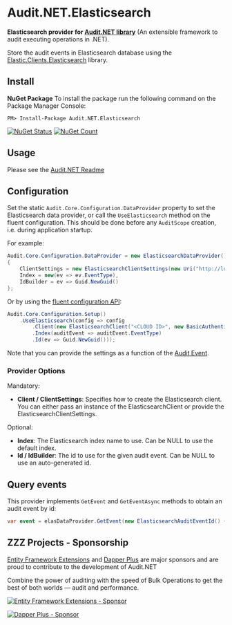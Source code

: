 # Audit.NET.Elasticsearch
**Elasticsearch provider for [Audit.NET library](https://github.com/thepirat000/Audit.NET)** (An extensible framework to audit executing operations in .NET).

Store the audit events in Elasticsearch database using the [Elastic.Clients.Elasticsearch](https://www.nuget.org/packages/Elastic.Clients.Elasticsearch) library.

## Install

**NuGet Package** 
To install the package run the following command on the Package Manager Console:

```
PM> Install-Package Audit.NET.Elasticsearch
```

[![NuGet Status](https://img.shields.io/nuget/v/Audit.NET.Elasticsearch.svg?style=flat)](https://www.nuget.org/packages/Audit.NET.Elasticsearch/)
[![NuGet Count](https://img.shields.io/nuget/dt/Audit.NET.Elasticsearch.svg)](https://www.nuget.org/packages/Audit.NET.Elasticsearch/)

## Usage
Please see the [Audit.NET Readme](https://github.com/thepirat000/Audit.NET#usage)

## Configuration
Set the static `Audit.Core.Configuration.DataProvider` property to set the Elasticsearch data provider, or call the `UseElasticsearch` 
method on the fluent configuration. This should be done before any `AuditScope` creation, i.e. during application startup.


For example:

```c#
Audit.Core.Configuration.DataProvider = new ElasticsearchDataProvider()
{
    ClientSettings = new ElasticsearchClientSettings(new Uri("http://localhost:9200")),
    Index = new(ev => ev.EventType),
    IdBuilder = ev => Guid.NewGuid()
};
```

Or by using the [fluent configuration API](https://github.com/thepirat000/Audit.NET#configuration-fluent-api):

```c#
Audit.Core.Configuration.Setup()
    .UseElasticsearch(config => config
        .Client(new ElasticsearchClient("<CLOUD ID>", new BasicAuthentication("user", "pass")))
        .Index(auditEvent => auditEvent.EventType)
        .Id(ev => Guid.NewGuid()));
```

Note that you can provide the settings as a function of the [Audit Event](https://github.com/thepirat000/Audit.NET#usage).


### Provider Options

Mandatory:
- **Client / ClientSettings**: Specifies how to create the Elasticsearch client. You can either pass an instance of the ElasticsearchClient or provide the ElasticsearchClientSettings.

Optional:
- **Index**: The Elasticsearch index name to use. Can be NULL to use the default index. 
- **Id / IdBuilder**: The id to use for the given audit event. Can be NULL to use an auto-generated id.

## Query events

This provider implements `GetEvent` and `GetEventAsync` methods to obtain an audit event by id:

```c#
var event = elasDataProvider.GetEvent(new ElasticsearchAuditEventId() { Index = "myindex", Id = "myid" });
```

## ZZZ Projects - Sponsorship

[Entity Framework Extensions](https://entityframework-extensions.net/) and [Dapper Plus](https://dapper-plus.net/) are major sponsors and are proud to contribute to the development of Audit.NET

Combine the power of auditing with the speed of Bulk Operations to get the best of both worlds — audit and performance.

[![Entity Framework Extensions - Sponsor](https://raw.githubusercontent.com/thepirat000/Audit.NET/master/documents/entity-framework-extensions-sponsor.png)](https://entityframework-extensions.net/bulk-insert)

[![Dapper Plus - Sponsor](https://raw.githubusercontent.com/thepirat000/Audit.NET/master/documents/dapper-plus-sponsor.png)](https://dapper-plus.net/bulk-insert)